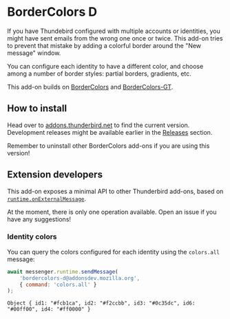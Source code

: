 # BorderColors D

If you have Thundebird configured with multiple accounts or identities, you
might have sent emails from the wrong one once or twice. This add-on tries to
prevent that mistake by adding a colorful border around the "New message"
window.

You can configure each identity to have a different color, and choose among a
number of border styles: partial borders, gradients, etc.

This add-on builds on [BorderColors][bc] and [BorderColors-GT][bc-gt].

  [bc]: https://addons.thunderbird.net/thunderbird/addon/bordercolors/
  [bc-gt]: https://addons.thunderbird.net/thunderbird/addon/bordercolors-gt/


## How to install

Head over to [addons.thunderbird.net][bc-d] to find the current version.
Development releases might be available earlier in the [Releases] section.

Remember to uninstall other BorderColors add-ons if you are using this version!

  [bc-d]: https://addons.thunderbird.net/thunderbird/addon/bordercolors-d/
  [releases]: https://github.com/dreadnaut/bordercolors-d/releases


## Extension developers

This add-on exposes a minimal API to other Thunderbird add-ons, based on 
[`runtime.onExternalMessage`](https://developer.mozilla.org/en-US/docs/Mozilla/Add-ons/WebExtensions/API/runtime/onMessageExternal).

At the moment, there is only one operation available. Open an issue if you have
any suggestions!

### Identity colors

You can query the colors configured for each identity using the `colors.all`
message:

```js
await messenger.runtime.sendMessage(
    'bordercolors-d@addonsdev.mozilla.org',
    { command: 'colors.all' }
);
```

```
Object { id1: "#fcb1ca", id2: "#f2ccbb", id3: "#0c35dc", id6: "#00ff00", id4: "#ff0000" }
```
